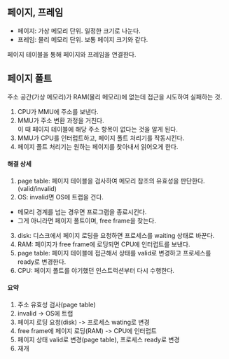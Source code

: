 ## 페이지, 프레임
- 페이지: 가상 메모리 단위. 일정한 크기로 나눈다.
- 프레임: 물리 메모리 단위. 보통 페이지 크기와 같다.

페이지 테이블을 통해 페이지와 프레임을 연결한다.
## 페이지 폴트
주소 공간(가상 메모리)가 RAM(물리 메모리)에 없는데 접근을 시도하여 실패하는 것.
1. CPU가 MMU에 주소를 보낸다.
2. MMU가 주소 변환 과정을 거친다.  
이 때 페이지 테이블에 해당 주소 항목이 없다는 것을 알게 된다.
3. MMU가 CPU를 인터럽트하고, 페이지 폴트 처리기를 작동시킨다.
4. 페이지 폴트 처리기는 원하는 페이지를 찾아내서 읽어오게 한다.
#### 해결 상세
1. page table: 페이지 테이블을 검사하여 메모리 참조의 유효성을 판단한다. (valid/invalid)
2. OS: invalid면 OS에 트랩을 건다.
  - 메모리 경계를 넘는 경우면 프로그램을 종료시킨다.
  - 그게 아니라면 페이지 폴트이며, free frame을 찾는다.
3. disk: 디스크에서 페이지 로딩을 요청하면 프로세스를 waiting 상태로 바꾼다.
4. RAM: 페이지가 free frame에 로딩되면 CPU에 인터럽트를 보낸다.  
5. page table: 페이지 테이블에 접근해서 상태를 valid로 변경하고 프로세스를 ready로 변경한다.
6. CPU: 페이지 폴트를 야기했던 인스트럭션부터 다시 수행한다.
#### 요약
1. 주소 유효성 검사(page table)
2. invalid -> OS에 트랩
3. 페이지 로딩 요청(disk) -> 프로세스 wating로 변경
4. free frame에 페이지 로딩(RAM) -> CPU에 인터럽트
5. 페이지 상태 valid로 변경(page table), 프로세스 ready로 변경
6. 재개
